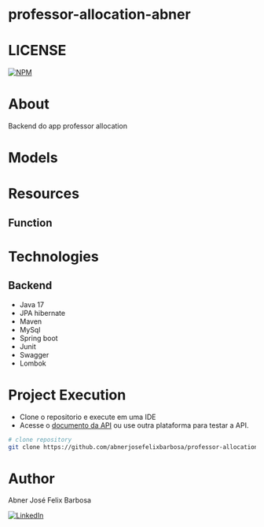 # professor-allocation-abner

# LICENSE
[![NPM](https://img.shields.io/npm/l/react)](https://github.com/abnerjosefelixbarbosa/professor-allocation-abner/blob/main/LICENSE)

# About

Backend do app professor allocation

# Models

# Resources

## Function

# Technologies

## Backend
- Java 17
- JPA hibernate
- Maven
- MySql 
- Spring boot
- Junit
- Swagger
- Lombok

# Project Execution

- Clone o repositorio e execute em uma IDE
- Acesse o [documento da API](http://localhost:8080/swagger-ui/index.html) ou use outra plataforma para testar a API. 

```bash
# clone repository
git clone https://github.com/abnerjosefelixbarbosa/professor-allocation-abner.git
```
# Author

Abner José Felix Barbosa

[![LinkedIn](https://img.shields.io/badge/LinkedIn-0077B5?style=for-the-badge&logo=linkedin&logoColor=white)](https://www.linkedin.com/in/abner-jose-feliz-barbosa/)
